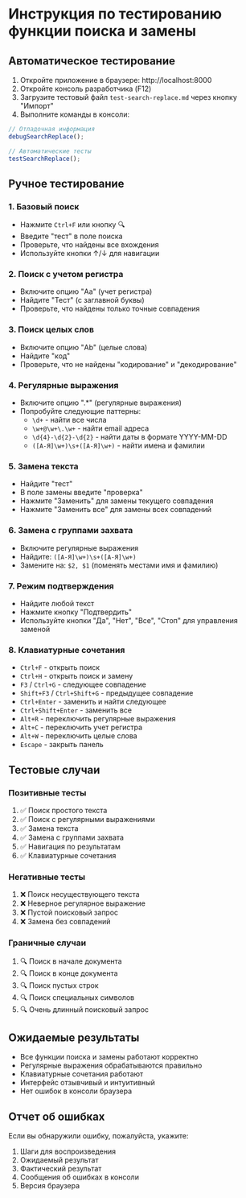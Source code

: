 # Инструкция по тестированию функции поиска и замены

## Автоматическое тестирование

1. Откройте приложение в браузере: http://localhost:8000
2. Откройте консоль разработчика (F12)
3. Загрузите тестовый файл `test-search-replace.md` через кнопку "Импорт"
4. Выполните команды в консоли:

```javascript
// Отладочная информация
debugSearchReplace();

// Автоматические тесты
testSearchReplace();
```

## Ручное тестирование

### 1. Базовый поиск
- Нажмите `Ctrl+F` или кнопку 🔍
- Введите "тест" в поле поиска
- Проверьте, что найдены все вхождения
- Используйте кнопки ↑/↓ для навигации

### 2. Поиск с учетом регистра
- Включите опцию "Aa" (учет регистра)
- Найдите "Тест" (с заглавной буквы)
- Проверьте, что найдены только точные совпадения

### 3. Поиск целых слов
- Включите опцию "Ab" (целые слова)
- Найдите "код"
- Проверьте, что не найдены "кодирование" и "декодирование"

### 4. Регулярные выражения
- Включите опцию ".*" (регулярные выражения)
- Попробуйте следующие паттерны:
  - `\d+` - найти все числа
  - `\w+@\w+\.\w+` - найти email адреса
  - `\d{4}-\d{2}-\d{2}` - найти даты в формате YYYY-MM-DD
  - `([А-Я]\w+)\s+([А-Я]\w+)` - найти имена и фамилии

### 5. Замена текста
- Найдите "тест"
- В поле замены введите "проверка"
- Нажмите "Заменить" для замены текущего совпадения
- Нажмите "Заменить все" для замены всех совпадений

### 6. Замена с группами захвата
- Включите регулярные выражения
- Найдите: `([А-Я]\w+)\s+([А-Я]\w+)`
- Замените на: `$2, $1` (поменять местами имя и фамилию)

### 7. Режим подтверждения
- Найдите любой текст
- Нажмите кнопку "Подтвердить"
- Используйте кнопки "Да", "Нет", "Все", "Стоп" для управления заменой

### 8. Клавиатурные сочетания
- `Ctrl+F` - открыть поиск
- `Ctrl+H` - открыть поиск и замену
- `F3` / `Ctrl+G` - следующее совпадение
- `Shift+F3` / `Ctrl+Shift+G` - предыдущее совпадение
- `Ctrl+Enter` - заменить и найти следующее
- `Ctrl+Shift+Enter` - заменить все
- `Alt+R` - переключить регулярные выражения
- `Alt+C` - переключить учет регистра
- `Alt+W` - переключить целые слова
- `Escape` - закрыть панель

## Тестовые случаи

### Позитивные тесты
1. ✅ Поиск простого текста
2. ✅ Поиск с регулярными выражениями
3. ✅ Замена текста
4. ✅ Замена с группами захвата
5. ✅ Навигация по результатам
6. ✅ Клавиатурные сочетания

### Негативные тесты
1. ❌ Поиск несуществующего текста
2. ❌ Неверное регулярное выражение
3. ❌ Пустой поисковый запрос
4. ❌ Замена без совпадений

### Граничные случаи
1. 🔍 Поиск в начале документа
2. 🔍 Поиск в конце документа
3. 🔍 Поиск пустых строк
4. 🔍 Поиск специальных символов
5. 🔍 Очень длинный поисковый запрос

## Ожидаемые результаты

- Все функции поиска и замены работают корректно
- Регулярные выражения обрабатываются правильно
- Клавиатурные сочетания работают
- Интерфейс отзывчивый и интуитивный
- Нет ошибок в консоли браузера

## Отчет об ошибках

Если вы обнаружили ошибку, пожалуйста, укажите:
1. Шаги для воспроизведения
2. Ожидаемый результат
3. Фактический результат
4. Сообщения об ошибках в консоли
5. Версия браузера
